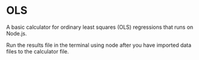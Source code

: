 # OLS
A basic calculator for ordinary least squares (OLS) regressions that runs on Node.js.

Run the results file in the terminal using node after you have imported data files to the calculator file.
